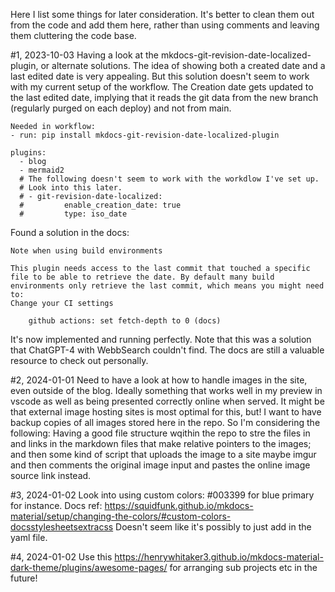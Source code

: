 Here I list some things for later consideration. It's better to clean them out from the code and add them here, rather than using comments and leaving them cluttering the code base.

#1, 2023-10-03
Having a look at the mkdocs-git-revision-date-localized-plugin, or alternate solutions. The idea of showing both a created date and a last edited date is very appealing. But this solution doesn't seem to work with my current setup of the workflow. The Creation date gets updated to the last edited date, implying that it reads the git data from the new branch (regularly purged on each deploy) and not from main.
```
Needed in workflow:
- run: pip install mkdocs-git-revision-date-localized-plugin

plugins:
  - blog
  - mermaid2
  # The following doesn't seem to work with the workdlow I've set up.
  # Look into this later.
  # - git-revision-date-localized:
  #         enable_creation_date: true
  #         type: iso_date
```

Found a solution in the docs:
```
Note when using build environments

This plugin needs access to the last commit that touched a specific file to be able to retrieve the date. By default many build environments only retrieve the last commit, which means you might need to:
Change your CI settings

    github actions: set fetch-depth to 0 (docs)
```
It's now implemented and running perfectly. Note that this was a solution that ChatGPT-4 with WebbSearch couldn't find. The docs are still a valuable resource to check out personally.

#2, 2024-01-01
Need to have a look at how to handle images in the site, even outside of the blog. Ideally something that works well in my preview in vscode as well as being presented correctly online when served. It might be that external image hosting sites is most optimal for this, but! I want to have backup copies of all images stored here in the repo. So I'm considering the following: Having a good file structure wqithin the repo to stre the files in and links in the markdown files that make relative pointers to the images; and then some kind of script that uploads the image to a site maybe imgur and then comments the original image input and pastes the online image source link instead.

#3, 2024-01-02
Look into using custom colors: #003399 for blue primary for instance. Docs ref: https://squidfunk.github.io/mkdocs-material/setup/changing-the-colors/#custom-colors-docsstylesheetsextracss Doesn't seem like it's possibly to just add in the yaml file.

#4, 2024-01-02
Use this https://henrywhitaker3.github.io/mkdocs-material-dark-theme/plugins/awesome-pages/ for arranging sub projects etc in the future!